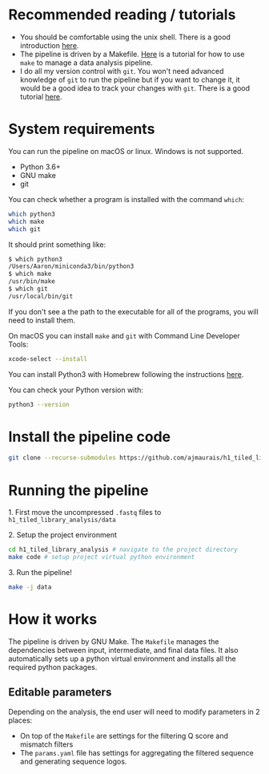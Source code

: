 
# Recommended reading / tutorials

* You should be comfortable using the unix shell. There is a good introduction [here](https://swcarpentry.github.io/shell-novice/).
* The pipeline is driven by a Makefile. [Here](http://byronjsmith.com/make-bml/) is a tutorial for how to use `make` to manage a data analysis pipeline.
* I do all my version control with `git`. You won't need advanced knowledge of `git` to run the pipeline but if you want to change it, it would be a good idea to track your changes with `git`. There is a good tutorial [here](https://swcarpentry.github.io/git-novice/).

# System requirements
You can run the pipeline on macOS or linux. Windows is not supported.

* Python 3.6+
* GNU make
* git

You can check whether a program is installed with the command `which`:
```bash
which python3
which make
which git
```

It should print something like:
```bash
$ which python3
/Users/Aaron/miniconda3/bin/python3
$ which make
/usr/bin/make
$ which git
/usr/local/bin/git
```

If you don't see a the path to the executable for all of the programs, you will need to install them.

On macOS you can install `make` and `git` with Command Line Developer Tools:
```bash
xcode-select --install
```

You can install Python3 with Homebrew following the instructions [here](https://docs.python-guide.org/starting/install3/osx/).

You can check your Python version with:
```bash
python3 --version
```

# Install the pipeline code
```bash
git clone --recurse-submodules https://github.com/ajmaurais/h1_tiled_library_analysis
```

# Running the pipeline
1\. First move the uncompressed `.fastq` files to `h1_tiled_library_analysis/data`

2\. Setup the project environment
```bash
cd h1_tiled_library_analysis # navigate to the project directory
make code # setup project virtual python environment
```

3\. Run the pipeline!
```bash
make -j data
```

# How it works
The pipeline is driven by GNU Make. The `Makefile` manages the dependencies between input, intermediate, and final data files. It also automatically sets up a python virtual environment and installs all the required python packages.

## Editable parameters
Depending on the analysis, the end user will need to modify parameters in 2 places:

* On top of the `Makefile` are settings for the filtering Q score and mismatch filters
* The `params.yaml` file has settings for aggregating the filtered sequence and generating sequence logos.
